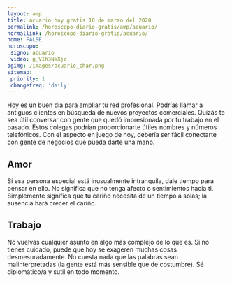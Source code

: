 ```yaml
---
layout: amp
title: acuario hoy gratis 10 de marzo del 2020 
permalink: /horoscopo-diario-gratis/amp/acuario/
normallink: /horoscopo-diario-gratis/acuario/
home: FALSE
horoscopo:
 signo: acuario
 video: g_VIh3NkXjc
ogimg: /images/acuario_char.png
sitemap:
 priority: 1
 changefreq: 'daily'
---
```



Hoy es un buen día para ampliar tu red profesional. Podrías llamar a antiguos clientes en búsqueda de nuevos proyectos comerciales. Quizás te sea útil conversar con gente que quedó impresionada por tu trabajo en el pasado. Estos colegas podrían proporcionarte útiles nombres y números telefónicos. Con el aspecto en juego de hoy, debería ser fácil conectarte con gente de negocios que pueda darte una mano.

## Amor

Si esa persona especial está inusualmente intranquila, dale tiempo para pensar en ello. No significa que no tenga afecto o sentimientos hacia ti. Simplemente significa que tu cariño necesita de un tiempo a solas; la ausencia hará crecer el cariño.

## Trabajo

No vuelvas cualquier asunto en algo más complejo de lo que es. Si no tienes cuidado, puede que hoy se exageren muchas cosas desmesuradamente. No cuesta nada que las palabras sean malinterpretadas (la gente está más sensible que de costumbre). Sé diplomático/a y sutil en todo momento.